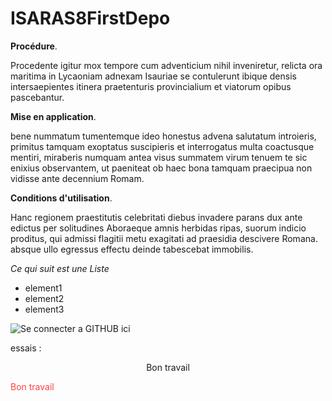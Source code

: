 # ISARAS8FirstDepo

**Procédure**. 

Procedente igitur mox tempore cum adventicium nihil inveniretur, relicta ora maritima in Lycaoniam adnexam Isauriae 
se contulerunt ibique densis intersaepientes itinera praetenturis provincialium et viatorum opibus pascebantur.

__Mise en application__. 

bene nummatum tumentemque ideo honestus advena salutatum introieris, 
primitus tamquam exoptatus suscipieris et interrogatus multa coactusque mentiri, miraberis numquam 
antea visus summatem virum tenuem te sic enixius observantem, ut paeniteat ob haec bona tamquam praecipua 
non vidisse ante decennium Romam.


**Conditions d'utilisation**. 

Hanc regionem praestitutis celebritati diebus invadere parans dux ante edictus per solitudines 
Aboraeque amnis herbidas ripas, suorum indicio proditus, qui admissi flagitii metu exagitati ad 
praesidia descivere Romana. absque ullo egressus effectu deinde tabescebat immobilis.

*Ce qui suit est une Liste* 
* element1
* element2
* element3

![Se connecter a GITHUB ici](thttps://github.com)


essais : 

<p style="text-align:center";>Bon travail</p>


<span style="color: #fb4141">Bon travail</span>
